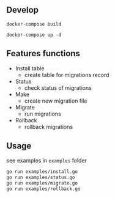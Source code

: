 ## Develop

`docker-compose build`

`docker-compose up -d`

## Features functions

* Install table
  * create table for migrations record
* Status
  * check status of migrations
* Make
  * create new migration file
* Migrate
  * run migrations
* Rollback
  * rollback migrations 

## Usage

see examples in `examples` folder

```bash
go run examples/install.go
go run examples/status.go
go run examples/migrate.go
go run examples/rollback.go
```
